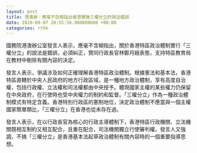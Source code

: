 ```yaml
---
layout: post
title: 港澳辦：應毫不含糊指出香港實施三權分立的說法錯誤
date: 2020-09-07 20:55:56.000000000 +08:00
categories: rthk
---
```


國務院港澳辦公室發言人表示，應毫不含糊指出，關於香港特區政治體制實行「三權分立」的說法是錯誤，必須糾正，贊同行政長官林鄭月娥表態，支持特區教育局在教材中刪除有關內容的決定。

發言人表示，爭議涉及如何正確理解香港特區政治體制。根據憲法和基本法，香港特區直轄於中央人民政府的地方行政區域，是一種地方政治體制，享有高度自治權，包括行政權、立法權和司法權都由中央授予。體現國家主權的某些權力仍保留在中央政府，在行使時也受中央權力的制約和監督。「三權分立」作為一種政治體制模式有特定含義。香港特別行政區的憲制地位，決定政治體制不應當與一個主權國家簡單類比，「三權分立」在香港也從未存在過。

發言人表示，在以行政長官為核心的行政主導體制下，香港特區行政機關、立法機關既相互制約又相互配合，且重在配合，司法機關獨立行使審判權。發言人又強調，不搞「三權分立」是香港基本法起草政治體制有關內容時的一個重要指導思想。
